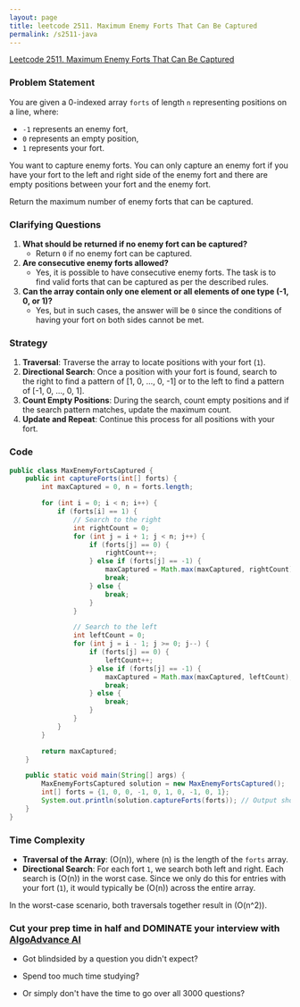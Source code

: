 ```yaml
---
layout: page
title: leetcode 2511. Maximum Enemy Forts That Can Be Captured
permalink: /s2511-java
---
```

[Leetcode 2511. Maximum Enemy Forts That Can Be Captured](https://algoadvance.github.io/algoadvance/l2511)
### Problem Statement

You are given a 0-indexed array `forts` of length `n` representing positions on a line, where:

- `-1` represents an enemy fort,
- `0` represents an empty position,
- `1` represents your fort.

You want to capture enemy forts. You can only capture an enemy fort if you have your fort to the left and right side of the enemy fort and there are empty positions between your fort and the enemy fort. 

Return the maximum number of enemy forts that can be captured.

### Clarifying Questions

1. **What should be returned if no enemy fort can be captured?**
   - Return `0` if no enemy fort can be captured.
2. **Are consecutive enemy forts allowed?**
   - Yes, it is possible to have consecutive enemy forts. The task is to find valid forts that can be captured as per the described rules.
3. **Can the array contain only one element or all elements of one type (-1, 0, or 1)?**
   - Yes, but in such cases, the answer will be `0` since the conditions of having your fort on both sides cannot be met.

### Strategy

1. **Traversal**: Traverse the array to locate positions with your fort (`1`).
2. **Directional Search**: Once a position with your fort is found, search to the right to find a pattern of [1, 0, ..., 0, -1] or to the left to find a pattern of [-1, 0, ..., 0, 1]. 
3. **Count Empty Positions**: During the search, count empty positions and if the search pattern matches, update the maximum count.
4. **Update and Repeat**: Continue this process for all positions with your fort.

### Code

```java
public class MaxEnemyFortsCaptured {
    public int captureForts(int[] forts) {
        int maxCaptured = 0, n = forts.length;

        for (int i = 0; i < n; i++) {
            if (forts[i] == 1) {
                // Search to the right
                int rightCount = 0;
                for (int j = i + 1; j < n; j++) {
                    if (forts[j] == 0) {
                        rightCount++;
                    } else if (forts[j] == -1) {
                        maxCaptured = Math.max(maxCaptured, rightCount);
                        break;
                    } else {
                        break;
                    }
                }

                // Search to the left
                int leftCount = 0;
                for (int j = i - 1; j >= 0; j--) {
                    if (forts[j] == 0) {
                        leftCount++;
                    } else if (forts[j] == -1) {
                        maxCaptured = Math.max(maxCaptured, leftCount);
                        break;
                    } else {
                        break;
                    }
                }
            }
        }

        return maxCaptured;
    }

    public static void main(String[] args) {
        MaxEnemyFortsCaptured solution = new MaxEnemyFortsCaptured();
        int[] forts = {1, 0, 0, -1, 0, 1, 0, -1, 0, 1};
        System.out.println(solution.captureForts(forts)); // Output should be the maximum number of enemy forts that can be captured
    }
}
```

### Time Complexity

- **Traversal of the Array**: \(O(n)\), where \(n\) is the length of the `forts` array.
- **Directional Search**: For each fort `1`, we search both left and right. Each search is \(O(n)\) in the worst case. Since we only do this for entries with your fort (`1`), it would typically be \(O(n)\) across the entire array.

In the worst-case scenario, both traversals together result in \(O(n^2)\).


### Cut your prep time in half and DOMINATE your interview with [AlgoAdvance AI](https://algoAdvance.com)

- Got blindsided by a question you didn't expect?

- Spend too much time studying?

- Or simply don't have the time to go over all 3000 questions?


